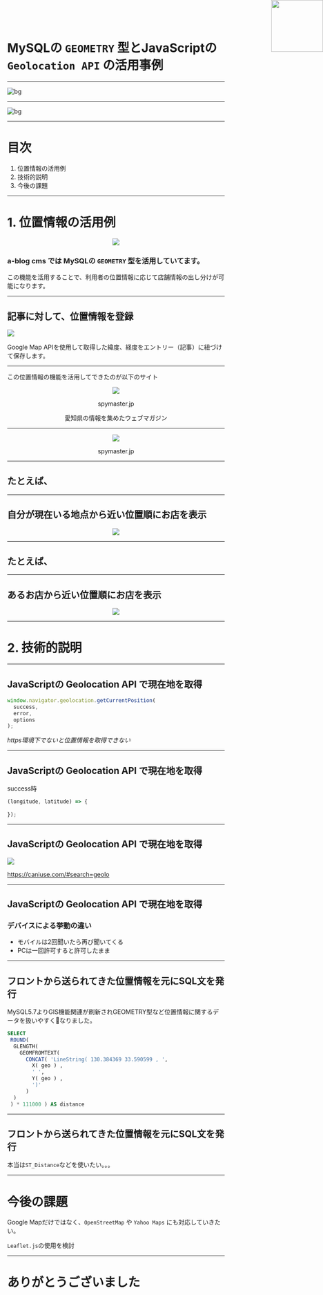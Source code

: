 # MySQLの `GEOMETRY` 型とJavaScriptの `Geolocation API` の活用事例

<link rel="https://cdnjs.cloudflare.com/ajax/libs/font-awesome/4.7.0/css/font-awesome.css">
<style>
.qrcode {
  position: fixed;
  top: 0;
  right: 0;
  width: 120px;
  height: auto;
}
</style>

---

![bg](./profile.png)


---

![bg](./cms.png)

---
# 目次

1.  位置情報の活用例
2.  技術的説明
3.  今後の課題

---
# 1. 位置情報の活用例


<div style="text-align:center">
  
![](./images/logo.jpg)

</div>


### a-blog cms では MySQLの `GEOMETRY` 型を活用していてます。

この機能を活用することで、利用者の位置情報に応じて店舗情報の出し分けが可能になります。

---

## 記事に対して、位置情報を登録

![](./google_map.png)

Google Map APIを使用して取得した緯度、経度をエントリー（記事）に紐づけて保存します。


---

この位置情報の機能を活用してできたのが以下のサイト

<div style="text-align: center;">
  
![](./spymasterfam.png)

spymaster.jp

愛知県の情報を集めたウェブマガジン
</div>

---

<div style="text-align:center;">
  
![](./qrcode.png)
  
spymaster.jp
</div>

---

## たとえば、

<img src="./qrcode.png" class="qrcode" />

---

## 自分が現在いる地点から近い位置順にお店を表示

<div style="text-align:center">
  
![](./spymaster.png)
</div>

<img src="./qrcode.png" class="qrcode" />

---

## たとえば、

<img src="./qrcode.png" class="qrcode" />

---


## あるお店から近い位置順にお店を表示

<div style="text-align:center">
  
![](./near.png)
</div>

<img src="./qrcode.png" class="qrcode" />

---
# 2.  技術的説明


---
## JavaScriptの Geolocation API で現在地を取得

```js
window.navigator.geolocation.getCurrentPosition(
  success, 
  error, 
  options
);
```

*https環境下でないと位置情報を取得できない*

---
## JavaScriptの Geolocation API で現在地を取得

success時

```js
(longitude, latitude) => {
   
});
```

---
## JavaScriptの Geolocation API で現在地を取得

![](./caniuse.png)

https://caniuse.com/#search=geolo


---
## JavaScriptの Geolocation API で現在地を取得

### デバイスによる挙動の違い
- モバイルは2回聞いたら再び聞いてくる
- PCは一回許可すると許可したまま

---
## フロントから送られてきた位置情報を元にSQL文を発行

MySQL5.7よりGIS機能関連が刷新されGEOMETRY型など位置情報に関するデータを扱いやすくなりました。

```sql
SELECT
 ROUND(
  GLENGTH(
    GEOMFROMTEXT( 
      CONCAT( 'LineString( 130.384369 33.590599 , ', 
        X( geo ) ,  
        ' ', 
        Y( geo ) ,  
        ')'     
      )
  )
 ) * 111000 ) AS distance
```

---

## フロントから送られてきた位置情報を元にSQL文を発行

本当は`ST_Distance`などを使いたい。。。


---
# 今後の課題

Google Mapだけではなく、`OpenStreetMap` や `Yahoo Maps` にも対応していきたい。

`Leaflet.js`の使用を検討

---
# ありがとうございました



